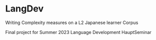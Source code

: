 # LangDev
Writing Complexity measures on a L2 Japanese learner Corpus

Final project for Summer 2023 Language Development HauptSeminar
